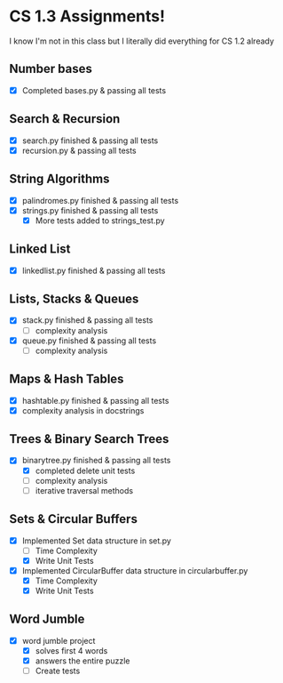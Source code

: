 # CS 1.3 Assignments!
I know I'm not in this class but I literally did everything for CS 1.2 already

## Number bases
- [x] Completed bases.py & passing all tests

## Search & Recursion
- [x] search.py finished & passing all tests
- [x] recursion.py & passing all tests

## String Algorithms
- [x] palindromes.py finished & passing all tests
- [x] strings.py finished & passing all tests
    - [x] More tests added to strings_test.py

## Linked List
- [x] linkedlist.py finished & passing all tests

## Lists, Stacks & Queues
- [x] stack.py finished & passing all tests
    - [ ] complexity analysis
- [x] queue.py finished & passing all tests
    - [ ] complexity analysis

## Maps & Hash Tables
- [x] hashtable.py finished & passing all tests
- [x] complexity analysis in docstrings

## Trees & Binary Search Trees
- [x] binarytree.py finished & passing all tests
    - [x] completed delete unit tests
    - [ ] complexity analysis 
    - [ ] iterative traversal methods 

## Sets & Circular Buffers
- [x] Implemented Set data structure in set.py
    - [ ] Time Complexity
    - [x] Write Unit Tests
- [x] Implemented CircularBuffer data structure in circularbuffer.py
    - [x] Time Complexity
    - [x] Write Unit Tests

## Word Jumble
- [x] word jumble project
    - [x] solves first 4 words
    - [x] answers the entire puzzle
    - [ ] Create tests
